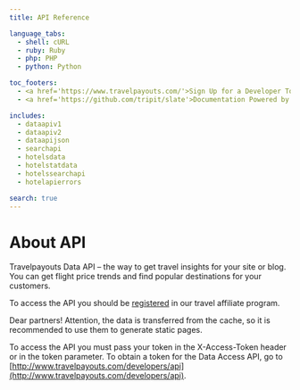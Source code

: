 ```yaml
---
title: API Reference

language_tabs:
  - shell: cURL
  - ruby: Ruby
  - php: PHP
  - python: Python

toc_footers:
  - <a href='https://www.travelpayouts.com/'>Sign Up for a Developer Token</a>
  - <a href='https://github.com/tripit/slate'>Documentation Powered by Slate</a>

includes:
  - dataapiv1
  - dataapiv2
  - dataapijson
  - searchapi
  - hotelsdata
  - hotelstatdata
  - hotelssearchapi
  - hotelapierrors

search: true
---
```


# About API

Travelpayouts Data API – the way to get travel insights for your site or blog. You can get flight price trends and find popular destinations for your customers.

To access the API you should be [registered](https://travelpayouts.com/) in our travel affiliate program.

<aside class="notice">
Dear partners! Attention, the data is transferred from the cache, so it is recommended to use them to generate static pages.
</aside>

To access the API you must pass your token in the X-Access-Token header or in the token parameter. To obtain a token for the Data Access API, go to [http://www.travelpayouts.com/developers/api](http://www.travelpayouts.com/developers/api).
